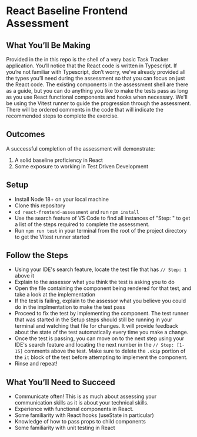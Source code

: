 # React Baseline Frontend Assessment

## What You’ll Be Making

Provided in the in this repo is the shell of a very basic Task Tracker application. You’ll notice that the React code is written in Typescript. If you’re not familiar with Typescript, don’t worry, we’ve already provided all the types you’ll need during the assessment so that you can focus on just the React code.
The existing components in the assessment shell are there as a guide, but you can do anything you like to make the tests pass as long as you use React functional components and hooks when necessary.
We'll be using the Vitest runner to guide the progression through the assessment. There will be ordered comments in the code that will indicate the recommended steps to complete the exercise.

## Outcomes

A successful completion of the assessment will demonstrate:

1. A solid baseline proficiency in React
2. Some exposure to working in Test Driven Development

## Setup
- Install Node 18+ on your local machine
- Clone this repository
- `cd react-frontend-assessment` and run `npm install`
- Use the search feature of VS Code to find all instances of "Step: " to get a list of the steps required to complete the assessment.
- Run `npm run test` in your terminal from the root of the project directory to get the Vitest runner started

## Follow the Steps
- Using your IDE's search feature, locate the test file that has `// Step: 1` above it
- Explain to the assessor what you think the test is asking you to do
- Open the file containing the component being rendered for that test, and take a look at the implementation
- If the test is failing, explain to the assessor what you believe you could do in the implmentation to make the test pass
- Proceed to fix the test by implementing the component. The test runner that was started in the Setup steps should still be running in your terminal and watching that file for changes. It will provide feedback about the state of the test automatically every time you make a change. 
- Once the test is passing, you can move on to the next step using your IDE's search feature and locating the next number in the `// Step: [1-15]` comments above the test. Make sure to delete the `.skip` portion of the `it` block of the test before attempting to implement the component.
- Rinse and repeat!

## What You’ll Need to Succeed
- Communicate often! This is as much about assessing your communication skills as it is about your technical skills.
- Experience with functional components in React.
- Some familiarity with React hooks (useState in particular)
- Knowledge of how to pass props to child components
- Some familiarity with unit testing in React
